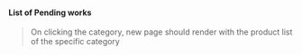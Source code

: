 #### List of Pending works

> On clicking the category, new page should render with the product list of the specific category
